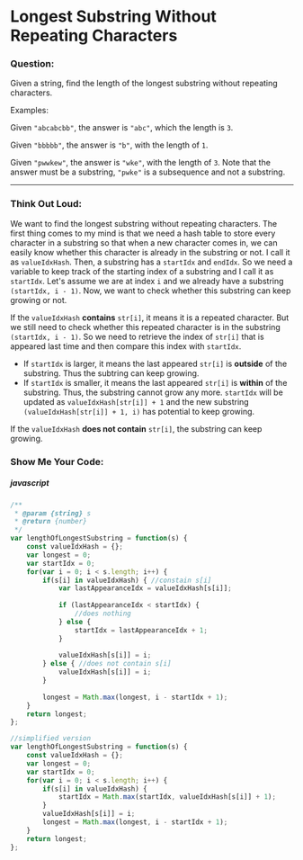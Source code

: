 # Longest Substring Without Repeating Characters

### Question:

Given a string, find the length of the longest substring without repeating characters.

Examples:

Given `"abcabcbb"`, the answer is `"abc"`, which the length is `3`.

Given `"bbbbb"`, the answer is `"b"`, with the length of `1`.

Given `"pwwkew"`, the answer is `"wke"`, with the length of `3`. Note that the answer must be a substring, `"pwke"` is a subsequence and not a substring.

---

### Think Out Loud:

We want to find the longest substring without repeating characters. The first thing comes to my mind is that we need a hash table to store every character in a substring so that when a new character comes in, we can easily know whether this character is already in the substring or not. I call it as `valueIdxHash`.  Then,  a substring has a `startIdx` and `endIdx`. So we need a variable to keep track of the starting index of a substring and I call it as `startIdx`.  Let's assume we are at index `i` and we already have a substring `(startIdx, i - 1)`. Now, we want to check whether this substring can keep growing or not. 

If the `valueIdxHash` **contains** `str[i]`, it means it is a repeated character. But we still need to check whether this repeated character is in the substring `(startIdx, i - 1)`. So we need to retrieve the index of `str[i]` that is appeared last time and then compare this index with `startIdx`. 

- If `startIdx` is larger, it means the last appeared `str[i]` is **outside** of the substring. Thus the subtring can keep growing. 
- If `startIdx` is smaller, it means the last appeared `str[i]` is **within** of the substring. Thus, the substring cannot grow any more. `startIdx` will be updated as `valueIdxHash[str[i]] + 1` and the new substring `(valueIdxHash[str[i]] + 1, i)` has potential to keep growing.

If the `valueIdxHash` **does not contain** `str[i]`,  the substring can keep growing.



### Show Me Your Code:

##### javascript

```javascript
/**
 * @param {string} s
 * @return {number}
 */
var lengthOfLongestSubstring = function(s) {
    const valueIdxHash = {};
    var longest = 0;
    var startIdx = 0;
    for(var i = 0; i < s.length; i++) {
        if(s[i] in valueIdxHash) { //constain s[i]
            var lastAppearanceIdx = valueIdxHash[s[i]];
            
            if (lastAppearanceIdx < startIdx) {
                //does nothing
            } else {
                startIdx = lastAppearanceIdx + 1;
            }
            
            valueIdxHash[s[i]] = i;
        } else { //does not contain s[i]
            valueIdxHash[s[i]] = i;            
        }
        
        longest = Math.max(longest, i - startIdx + 1);
    }
    return longest;
};

//simplified version
var lengthOfLongestSubstring = function(s) {
    const valueIdxHash = {};
    var longest = 0;
    var startIdx = 0;
    for(var i = 0; i < s.length; i++) {
        if(s[i] in valueIdxHash) {
            startIdx = Math.max(startIdx, valueIdxHash[s[i]] + 1);
        }
        valueIdxHash[s[i]] = i;
        longest = Math.max(longest, i - startIdx + 1);
    }
    return longest;
};
```

